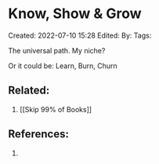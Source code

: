 # Know, Show & Grow
Created: 2022-07-10 15:28
Edited: 
By: 
Tags: 

The universal path. My niche?

Or it could be: Learn, Burn, Churn

## Related:
1. [[Skip 99% of Books]]

## References:
1. 